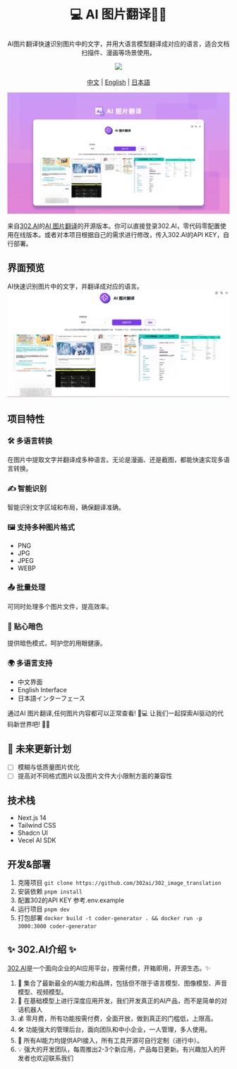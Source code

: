 # <p align="center">💻 AI 图片翻译🚀✨</p>

<p align="center">AI图片翻译快速识别图片中的文字，并用大语言模型翻译成对应的语言，适合文档扫描件、漫画等场景使用。</p>

<p align="center"><a href="https://302.ai/tools/pt/" target="blank"><img src="https://file.302.ai/gpt/imgs/github/20250102/72a57c4263944b73bf521830878ae39a.png" /></a></p >

<p align="center"><a href="README_zh.md">中文</a> | <a href="README.md">English</a> | <a href="README_ja.md">日本語</a></p>

![界面预览](docs/AI图片翻译.png)

来自[302.AI](https://302.ai)的[AI 图片翻译](https://302.ai/tools/pt/)的开源版本。你可以直接登录302.AI，零代码零配置使用在线版本。或者对本项目根据自己的需求进行修改，传入302.AI的API KEY，自行部署。


## 界面预览
AI快速识别图片中的文字，并翻译成对应的语言。
![界面预览](docs/图片翻译1.png)

## 项目特性
### 🛠️ 多语言转换
  在图片中提取文字并翻译成多种语言。无论是漫画、还是截图，都能快速实现多语言转换。
### ✍️ 智能识别
  智能识别文字区域和布局，确保翻译准确。
### 🖼️ 支持多种图片格式
  - PNG
  - JPG
  - JPEG
  - WEBP
### 📤 批量处理
  可同时处理多个图片文件，提高效率。
### 🌙 贴心暗色
  提供暗色模式，呵护您的用眼健康。
### 🌍 多语言支持
  - 中文界面
  - English Interface
  - 日本語インターフェース

通过AI 图片翻译,任何图片内容都可以正常查看! 🎉💻 让我们一起探索AI驱动的代码新世界吧! 🌟🚀

## 🚩 未来更新计划
- [ ] 模糊与低质量图片优化
- [ ] 提高对不同格式图片以及图片文件大小限制方面的兼容性
  
## 技术栈
- Next.js 14
- Tailwind CSS
- Shadcn UI
- Vecel AI SDK

## 开发&部署
1. 克隆项目 `git clone https://github.com/302ai/302_image_translation`
2. 安装依赖 `pnpm install`
3. 配置302的API KEY 参考.env.example
4. 运行项目 `pnpm dev`
5. 打包部署 `docker build -t coder-generator . && docker run -p 3000:3000 coder-generator`


## ✨ 302.AI介绍 ✨
[302.AI](https://302.ai)是一个面向企业的AI应用平台，按需付费，开箱即用，开源生态。✨
1. 🧠 集合了最新最全的AI能力和品牌，包括但不限于语言模型、图像模型、声音模型、视频模型。
2. 🚀 在基础模型上进行深度应用开发，我们开发真正的AI产品，而不是简单的对话机器人
3. 💰 零月费，所有功能按需付费，全面开放，做到真正的门槛低，上限高。
4. 🛠 功能强大的管理后台，面向团队和中小企业，一人管理，多人使用。
5. 🔗 所有AI能力均提供API接入，所有工具开源可自行定制（进行中）。
6. 💡 强大的开发团队，每周推出2-3个新应用，产品每日更新。有兴趣加入的开发者也欢迎联系我们
